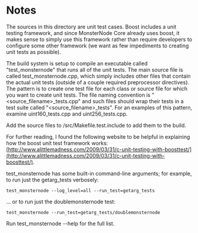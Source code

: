 # Notes
The sources in this directory are unit test cases.  Boost includes a
unit testing framework, and since MonsterNode Core already uses boost, it makes
sense to simply use this framework rather than require developers to
configure some other framework (we want as few impediments to creating
unit tests as possible).

The build system is setup to compile an executable called "test_monsternode"
that runs all of the unit tests.  The main source file is called
test_monsternode.cpp, which simply includes other files that contain the
actual unit tests (outside of a couple required preprocessor
directives).  The pattern is to create one test file for each class or
source file for which you want to create unit tests.  The file naming
convention is "<source_filename>_tests.cpp" and such files should wrap
their tests in a test suite called "<source_filename>_tests".  For an
examples of this pattern, examine uint160_tests.cpp and
uint256_tests.cpp.

Add the source files to /src/Makefile.test.include to add them to the build.

For further reading, I found the following website to be helpful in
explaining how the boost unit test framework works:
[http://www.alittlemadness.com/2009/03/31/c-unit-testing-with-boosttest/](http://www.alittlemadness.com/2009/03/31/c-unit-testing-with-boosttest/).

test_monsternode has some built-in command-line arguments; for
example, to run just the getarg_tests verbosely:

    test_monsternode --log_level=all --run_test=getarg_tests

... or to run just the doublemonsternode test:

    test_monsternode --run_test=getarg_tests/doublemonsternode

Run  test_monsternode --help   for the full list.

